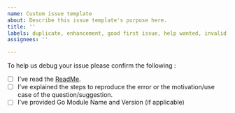 ```yaml
---
name: Custom issue template
about: Describe this issue template's purpose here.
title: ''
labels: duplicate, enhancement, good first issue, help wanted, invalid, question
assignees: ''

---
```


To help us debug your issue please confirm the following : 

- [ ] I’ve read the [ReadMe](https://github.com/ankushchadha/helm-chart-generator/blob/master/README.md).
- [ ] I’ve explained the steps to reproduce the error or the motivation/use case of the question/suggestion.
- [ ] I’ve provided Go Module Name and Version (if applicable)
